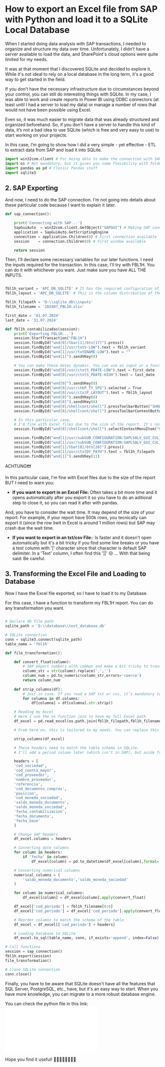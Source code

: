 # How to export an Excel file from SAP with Python and load it to a SQLite Local Database

When I started doing data analysis with SAP transactions, I needed to organize and structure my data over time. Unfortunately, I didn’t have a server available to load the data, and SharePoint's cloud options were quite limited for my needs.

It was at that moment that I discovered SQLite and decided to explore it. While it's not ideal to rely on a local database in the long term, it's a good way to get started in the field.

If you don’t have the necessary infrastructure due to circumstances beyond your control, you can still do interesting things with SQLite. In my case, I was able to work and create reports in Power BI using ODBC connectors (at least until I had a server to load my data) or manage a number of rows that would not have been possible using Excel.

Even so, it was much easier to migrate data that was already structured and organized beforehand. So, if you don’t have a server to handle this kind of data, it’s not a bad idea to use SQLite (which is free and very easy to use) to start working on your projects.

In this case, I’m going to show how I did a very simple - yet effective - ETL to extract data from SAP and load it into SQLite.

```python
import win32com.client # For being able to make the connection with SAP and Excel
import os # Not mandatory, but it gives you some flexibility with folder paths
import pandas as pd # Classic Pandas stuff
import sqlite3
```

## 2. SAP Exporting

And now, I need to do the SAP connection. I'm not going into details about these particular code because I want to explain it later.

```python
def sap_connection():

    print('Connecting with SAP...')
    SapGuiAuto  = win32com.client.GetObject("SAPGUI") # Making SAP connection with Python
    application = SapGuiAuto.GetScriptingEngine 
    connection = application.Children(0) # First connection available
    session    = connection.Children(0) # First window available

    return session
```

Then, I'll declare some necessary variables for our later functions. I need the inputs required for the transaction. In this case, I'll try with FBL1H. You can do it with whichever you want. Just make sure you have ALL THE INPUTS.

```python

fbl1h_variant = 'APC_DB_SQLITE' # It has the required configuration of the non variable inputs
fbl1h_layout = 'APC_DB_SQLITE' # This is the column distribution of the transactions. It's a good practice to have one specifically for this load

fbl1h_filepath = 'D:\\sqlite_db\\inputs'
fbl1h_filename = '202407_FBL1H.xlsx'

first_date = '01.07.2024'
last_date = '31.07.2024'

def fbl1h_contabilizadas(session):
    print('Exporting FBL1H...')
    session.StartTransaction("FBL1H")
    session.findById("wnd[0]/tbar[1]/btn[17]").press() 
    session.findById("wnd[1]/usr/txtV-LOW").text = fbl1h_variant
    session.findById("wnd[1]/usr/txtENAME-LOW").text = ""
    session.findById("wnd[1]").sendVKey(8)

    # You can make these dates dynamic. You can use an input or a function to get the first and last date of the previous month
    session.findById("wnd[0]/usr/ctxtS_PDATE-LOW").text = first_date
    session.findById("wnd[0]/usr/ctxtS_PDATE-HIGH").text = last_date

    session.findById("wnd[0]").sendVKey(0)
    session.findById("wnd[0]/usr/chkP_TY_SPG").selected = True
    session.findById("wnd[0]/usr/ctxtP_LAYOUT").text = fbl1h_layout
    session.findById("wnd[0]").sendVKey(0)
    session.findById("wnd[0]").sendVKey(8)
    session.findById("wnd[0]/shellcont/shell").pressToolbarButton("SHOWBUT")
    session.findById("wnd[0]/shellcont/shell").pressToolbarContextButton("&MB_EXPORT")

    # In this particular case,
    # I'm fine with Excel files due to the size of the report. It's not too large, so it's manageable
    session.findById("wnd[0]/shellcont/shell").selectContextMenuItem("&XXL")

    session.findById("wnd[1]/usr/subSUB_CONFIGURATION:SAPLSALV_GUI_CUL_EXPORT_AS:0512/txtGS_EXPORT-FILE_NAME").text = fbl1h_filename
    session.findById("wnd[1]/usr/subSUB_CONFIGURATION:SAPLSALV_GUI_CUL_EXPORT_AS:0512/cmbGS_EXPORT-FORMAT").setFocus()
    session.findById("wnd[1]/tbar[0]/btn[20]").press()
    session.findById("wnd[1]/usr/ctxtDY_PATH").text = fbl1h_filepath
    session.findById("wnd[1]").sendVKey(11) 
```
ACHTUNG❗❗❗

In this particular case, I'm fine with Excel files due to the size of the report BUT I need to warn you:

- **If you want to export in an Excel File:** Often takes a bit more time and it opens automatically after you export it so you have to do an aditional step to close it, so you can read it after with pandas.

And, you have to consider the wait time. It may depend of the size of your report. For example, if your report have 500k rows, you tecnically can export  it (since the row liwit in Excel is around 1 million rows) but SAP may crash due the wait time.

- **If you want to export in an txt/csv File:**: Is faster and it doesn't open automatically but it's a bit tricky if you find some line breaks or you have a text column with '|' character since that character is default SAP delimiter. In a 'Text' column, I often find this '||' 😒 ... With that being said: Be careful.

## 3. Transforming the Excel File and Loading to Database

Now I have the Excel file exported, so I have to load it to my Database.

For this case, I have a function to transform my FBL1H report. You can do any transformation you want.

```python

# Declare db file path
sqlite_path = 'D:\\database\\test_database.db'

# SQLite connection
conn = sqlite3.connect(sqlite_path)
table_name = 'fbl1h'

def file_transformation():

    def convert_float(column):
        # SAP export numbers with commas and make a bit tricky to transform the column
        column_str = str(column).replace(',','')
        column_num = pd.to_numeric(column_str,errors='coerce')
        return column_num
    
    def strip_columns(df):
        # Just in case. If you read a SAP txt or csv, it’s mandatory to strip the columns
        for columna in df.columns:
            df[columna] = df[columna].str.strip()

    # Reading my Excel
    # Here I use the os function join to have my full Excel path
    df_excel = pd.read_excel(os.path.join(fbl1h_filepath,fbl1h_filename),dtype=str)

    # From here on, this is tailored to my needs. You can replace this with any transformation you require. I’m leaving it here for reference.

    strip_columns(df_excel)

    # These headers need to match the table schema in SQLite.
    # I’ll add a period column later (which isn’t in SAP), but aside from that, this is how I created my table.

    headers = [
    'cod_sociedad',
    'cod_cuenta_mayor',
    'cod_proveedor',
    'nombre_proveedor',
    'referencia',
    'cod_documento_compras',
    'posicion',
    'cod_moneda_sociedad',
    'saldo_moneda_documento',
    'saldo_moneda_sociedad',
    'fecha_contabilizacion',
    'fecha_documento',
    'fecha_base'
    ]

    # Change SAP headers 
    df_excel.columns = headers 

    # Converting date columns
    for column in headers:
        if 'fecha' in column:
            df_excel[column] = pd.to_datetime(df_excel[column],format='%d.%m.%Y',errors='coerce').dt.date

    # Converting numerical columns
    numerical_columns = (
        'saldo_moneda_documento','saldo_moneda_sociedad'
    )

    for column in numerical_columns:
        df_excel[column] = df_excel[column].apply(convert_float)

    df_excel['cod_periodo'] = fbl1h_filename[0:6]
    df_excel['cod_periodo'] = df_excel['cod_periodo'].apply(convert_float)

    # Reorder columns to match the schema of the table
    df_excel = df_excel[['cod_periodo'] + headers]

    # Loading Database to SQLite
    df_excel.to_sql(table_name, conn, if_exists='append', index=False)

# Call functions
session = sap_connection()
fbl1h_export(session)
file_transformation()

# Close SQLite connection
conn.close()
```

Finally, you have to be aware that SQLite doesn't have all the features that SQL Server, PostgreSQL, etc., have, but it's an easy way to start. When you have more knowledge, you can migrate to a more robust database engine.

You can check the python file in this link: ![SQLite_Python](python_scripts/sqlite_python.py)

Hope you find it useful! 🙋‍♂️🙋‍♂️🙋‍♂️🙋‍♂️
